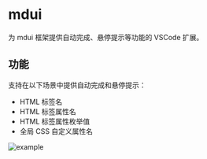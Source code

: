 # mdui

为 mdui 框架提供自动完成、悬停提示等功能的 VSCode 扩展。

## 功能

支持在以下场景中提供自动完成和悬停提示：

* HTML 标签名
* HTML 标签属性名
* HTML 标签属性枚举值
* 全局 CSS 自定义属性名

![example](https://user-images.githubusercontent.com/3030330/270522064-e9d2106d-cfe3-45d9-8a82-7fb98a56183b.gif)

